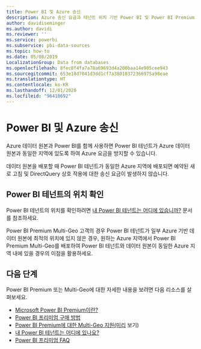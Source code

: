```yaml
---
title: Power BI 및 Azure 송신
description: Azure 송신 요금과 테넌트 위치 기반 Power BI 및 Power BI Premium 이해
author: davidiseminger
ms.author: davidi
ms.reviewer: ''
ms.service: powerbi
ms.subservice: pbi-data-sources
ms.topic: how-to
ms.date: 05/08/2019
LocalizationGroup: Data from databases
ms.openlocfilehash: 8fec8f4fa7a78a69693d4a200baa14e905cee943
ms.sourcegitcommit: 653e18d7041d3dd1cf7a38010372366975a98eae
ms.translationtype: HT
ms.contentlocale: ko-KR
ms.lasthandoff: 12/01/2020
ms.locfileid: "96410692"
---
```

# <a name="power-bi-and-azure-egress"></a>Power BI 및 Azure 송신

Azure 데이터 원본과 Power BI를 함께 사용하면 Power BI 테넌트가 Azure 데이터 원본과 동일한 지역에 있도록 하여 Azure 요금을 방지할 수 있습니다.

데이터 원본을 배포할 때 Power BI 테넌트가 동일한 Azure 지역에 배포되면 예약된 새로 고침 및 DirectQuery 상호 작용에 대한 송신 요금이 발생하지 않습니다. 

## <a name="determining-where-your-power-bi-tenant-is-located"></a>Power BI 테넌트의 위치 확인

Power BI 테넌트의 위치를 확인하려면 [내 Power BI 테넌트는 어디에 있습니까?](../admin/service-admin-where-is-my-tenant-located.md) 문서를 참조하세요.

Power BI Premium Multi-Geo 고객의 경우 Power BI 테넌트가 일부 Azure 기반 데이터 원본에 최적의 위치에 있지 않은 경우, 원하는 Azure 지역에서 Power BI Premium Multi-Geo를 배포하여 Power BI 테넌트와 데이터 원본이 동일한 Azure 지역 내에 있을 경우의 이점을 활용하세요.

## <a name="next-steps"></a>다음 단계

Power BI Premium 또는 Multi-Geo에 대한 자세한 내용을 보려면 다음 리소스를 살펴보세요.

* [Microsoft Power BI Premium이란?](../admin/service-premium-what-is.md)
* [Power BI 프리미엄 구매 방법](../admin/service-admin-premium-purchase.md)
* [Power BI Premium에 대한 Multi-Geo 지원(미리](../admin/service-admin-premium-multi-geo.md) 보기)
* [내 Power BI 테넌트는 어디에 있나요?](../admin/service-admin-where-is-my-tenant-located.md)
* [Power BI 프리미엄 FAQ](../admin/service-premium-faq.md)
